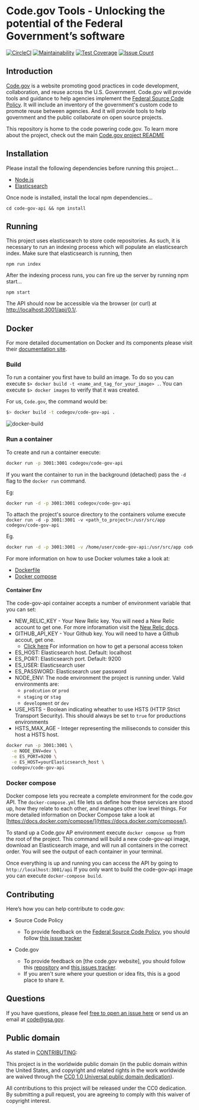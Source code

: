 # Code.gov Tools - Unlocking the potential of the Federal Government’s software

[![CircleCI](https://circleci.com/gh/GSA/code-gov-api.svg?style=shield&circle-token=a7551669b06edee93c482a338d87d354974faa9f)](https://circleci.com/gh/GSA/code-gov-api)
[![Maintainability](https://api.codeclimate.com/v1/badges/c7f588c467b66045efdf/maintainability)](https://codeclimate.com/github/GSA/code-gov-api/maintainability)
[![Test Coverage](https://api.codeclimate.com/v1/badges/c7f588c467b66045efdf/test_coverage)](https://codeclimate.com/github/GSA/code-gov-api/test_coverage)
[![Issue Count](https://codeclimate.com/github/GSA/code-gov-api/badges/issue_count.svg)](https://codeclimate.com/github/GSA/code-gov-api)

## Introduction

[Code.gov](https://code.gov) is a website promoting good practices in code development, collaboration, and reuse across the U.S.  Government. Code.gov will provide tools and guidance to help agencies implement the [Federal Source Code Policy](https://sourcecode.cio.gov). It will include an inventory of the government's custom code to promote reuse between agencies. And it will provide tools to help government and the public collaborate on open source projects.

This repository is home to the code powering code.gov. To learn more about the project, check out the main [Code.gov project README](https://github.com/presidential-innovation-fellows/code-gov-pm/blob/master/README.md)

## Installation

Please install the following dependencies before running this project...

* [Node.js](https://nodejs.org/en/download/)
* [Elasticsearch](https://www.elastic.co/downloads/elasticsearch)

Once node is installed, install the local npm dependencies...

`cd code-gov-api && npm install`

## Running

This project uses elasticsearch to store code repositories. As such, it is necessary to run an indexing process which will populate an elasticsearch index. Make sure that elasticsearch is running, then

`npm run index`

After the indexing process runs, you can fire up the server by running npm start...

`npm start`

The API should now be accessible via the browser (or curl) at [http://localhost:3001/api/0.1/](http://localhost:3001/api/0.1/).

## Docker

For more detailed documentation on Docker and its components please visit their [documentation site](https://docs.docker.com/).

### Build

To run a container you first have to build an image. To do so you can execute `$> docker build -t <name_and_tag_for_your_image> .`. You can execute `$> docker images` to verify that it was created.

For us, `Code.gov`, the command would be:

```bash
$> docker build -t codegov/code-gov-api .
```

![docker-build](https://media.giphy.com/media/1rM5KOD27FiHrcDhQd/giphy.gif)

### Run a container

To create and run a container execute:

```bash
docker run -p 3001:3001 codegov/code-gov-api
```

If you want the container to run in the background (detached) pass the `-d` flag to the `docker run` command.

Eg:

```bash
docker run -d -p 3001:3001 codegov/code-gov-api
```

To attach the project's source directory to the containers volume execute `docker run -d -p 3001:3001 -v <path_to_project>:/usr/src/app codegov/code-gov-api`

Eg.

```bash
docker run -d -p 3001:3001 -v /home/user/code-gov-api:/usr/src/app codegov/code-gov-api
```

For more information on how to use Docker volumes take a look at:

* [Dockerfile](https://docs.docker.com/engine/reference/builder/#volume)
* [Docker compose](https://docs.docker.com/compose/compose-file/#volumes)

#### Container Env

The code-gov-api container accepts a number of environment variable that you can set:

* NEW_RELIC_KEY - Your New Relic key. You will need a New Relic account to get one. For more inforamation visit the [New Relic docs](https://docs.newrelic.com/docs/accounts/install-new-relic/account-setup/license-key).
* GITHUB_API_KEY - Your Github key. You will need to have a Github accout, get one.
  * [Click here](https://help.github.com/articles/creating-a-personal-access-token-for-the-command-line/) For information on how to get a personal access token
* ES_HOST: Elasticsearch host. Default: localhost
* ES_PORT: Elasticsearch port. Default: 9200
* ES_USER: Elasticsearch user
* ES_PASSWORD: Elasticsearch user password
* NODE_ENV: The node environment the project is running under. Valid environments are:
  * `prodcution` or `prod`
  * `staging` or `stag`
  * `development` or `dev`
* USE_HSTS - Boolean indicating wheather to use HSTS (HTTP Strict Transport Security). This should always be set to `true` for productions environments
* HSTS_MAX_AGE - Integer representing the miliseconds to consider this host a HSTS host.

```bash
docker run -p 3001:3001 \
  -e NODE_ENV=dev \
  -e ES_PORT=9200 \
  -e ES_HOST=yourElasticsearch_host \
  codegov/code-gov-api
```

### Docker compose

Docker compose lets you recreate a complete environment for the code.gov API. The `docker-compose.yml` file lets us define how these services are stood up, how they relate to each other, and manages other low level things. For more detailed information on Docker Compose take a look at [https://docs.docker.com/compose/](https://docs.docker.com/compose/).

To stand up a Code.gov AP environment execute `docker compose up` from the root of the project. This command will build a new code-gov-api image, download an Elasticsearch image, and will run all containers in the correct order. You will see the output of each container in your terminal.

Once everything is up and running you can access the API by going to `http://localhost:3001/api`
If you only want to build the code-gov-api image you can execute `docker-compose build`.

## Contributing

Here’s how you can help contribute to code.gov:

* Source Code Policy
  * To provide feedback on the [Federal Source Code Policy](https://sourcecode.cio.gov/), you should follow [this issue tracker](https://github.com/WhiteHouse/source-code-policy/issues)

* Code.gov
  * To provide feedback on [the code.gov website], you should follow this [repository](https://github.com/GSA/code-gov-web) and [this issues tracker](https://github.com/GSA/code-gov-web/issues).
  * If you aren't sure where your question or idea fits, this is a good place to share it.

## Questions

If you have questions, please feel [free to open an issue here](https://github.com/GSA/code-gov-api/issues) or send us an email at code@gsa.gov.

## Public domain

As stated in [CONTRIBUTING](CONTRIBUTING.md):

This project is in the worldwide public domain (in the public domain within the United States, and copyright and related rights in the work worldwide are waived through the [CC0 1.0 Universal public domain dedication](https://creativecommons.org/publicdomain/zero/1.0/)).

All contributions to this project will be released under the CC0 dedication. By submitting a pull request, you are agreeing to comply with this waiver of copyright interest.
